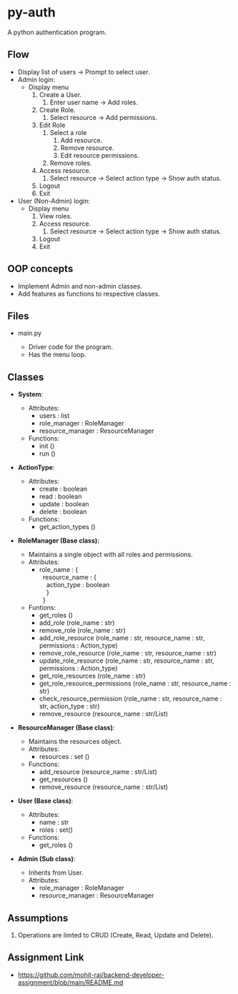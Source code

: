 # py-auth

A python authentication program.

## Flow

* Display list of users -> Prompt to select user.
* Admin login:
  * Display menu
    1. Create a User.
        1. Enter user name -> Add roles.
    1. Create Role.
        1. Select resource -> Add permissions.
    1. Edit Role
        1. Select a role
            1. Add resource.
            2. Remove resource.
            3. Edit resource permissions.
        1. Remove roles.
    1. Access resource.
        1. Select resource -> Select action type -> Show auth status.
    1. Logout
    1. Exit
* User (Non-Admin) login:
  * Display menu
    1. View roles.
    1. Access resource.
        1. Select resource -> Select action type -> Show auth status.
    1. Logout
    1. Exit

## OOP concepts

* Implement Admin and non-admin classes.
* Add features as functions to respective classes.

## Files

* main<nolink>.py
  * Driver code for the program.
  * Has the menu loop.

## Classes

* **System**:
  * Attributes:
    * users : list
    * role_manager : RoleManager
    * resource_manager : ResourceManager
  * Functions:
    * init ()
    * run ()

* **ActionType**:
  * Attributes:
    * create : boolean
    * read : boolean
    * update : boolean
    * delete : boolean
  * Functions:
    * get_action_types ()

* **RoleManager (Base class):**
  * Maintains a single object with all roles and permissions.
  * Attributes:
    * role_name : { <br>
            &nbsp;&nbsp;resource_name : { <br>
                &nbsp;&nbsp;&nbsp;&nbsp;action_type : boolean <br>
        &nbsp;&nbsp;&nbsp;&nbsp;} <br>
        &nbsp;&nbsp;}
  * Funtions:
    * get_roles () 
    * add_role (role_name : str)
    * remove_role (role_name : str)
    * add_role_resource (role_name : str, resource_name : str, permissions : Action_type)
    * remove_role_resource (role_name : str, resource_name : str)
    * update_role_resource (role_name : str, resource_name : str, permissions : Action_type)
    * get_role_resources (role_name : str)
    * get_role_resource_permissions (role_name : str, resource_name : str)
    * check_resource_permission (role_name : str, resource_name : str, action_type : str)
    * remove_resource (resource_name : str/List)

* **ResourceManager (Base class)**:
  * Maintains the resources object.
  * Attributes:
    * resources : set ()
  * Functions:
    * add_resource (resource_name : str/List)
    * get_resources ()
    * remove_resource (resource_name : str/List)

* **User (Base class)**:
  * Attributes:
    * name : str
    * roles : set()
  * Functions:
    * get_roles ()

* **Admin (Sub class)**:
  * Inherits from  User.
  * Attributes:
    * role_manager : RoleManager
    * resource_manager : ResourceManager

## Assumptions

1. Operations are limted to CRUD (Create, Read, Update and Delete).

## Assignment Link

* <https://github.com/mohit-raj/backend-developer-assignment/blob/main/README.md>
